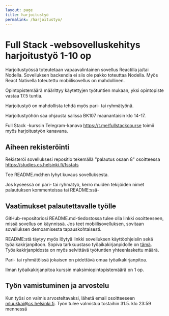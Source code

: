 ```yaml
---
layout: page
title: harjoitustyö
permalink: /harjoitustyo/
---
```


# Full Stack -websovelluskehitys harjoitustyö 1-10 op

Harjoitustyössä toteutetaan vapaavalintainen sovellus Reactilla ja/tai Nodella. Sovelluksen backendia ei siis ole pakko toteuttaa Nodella. Myös React Nativella toteutettu mobiilisovellus on mahdollinen. 

Opintopistemäärä määrittyy käytettyjen työtuntien mukaan, yksi opintopiste vastaa 17.5 tuntia. 

Harjoitustyö on mahdollista tehdä myös pari- tai ryhmätyönä.

Harjoitustyöhön saa ohjausta salissa BK107 maanantaisin klo 14-17.

Full Stack -kurssin Telegram-kanava <https://t.me/fullstackcourse> toimii myös harjoitustyön kanavana.

## Aiheen rekisteröinti

Rekisteröi sovelluksesi repositio tekemällä "palautus osaan 8" osoitteessa https://studies.cs.helsinki.fi/fsstats

Tee README.md:hen lyhyt kuvaus sovelluksesta.

Jos kyseessä on pari- tai ryhmätyö, kerro muiden tekijöiden nimet palautuksen kommenteissa tai README:ssä-

## Vaatimukset palautettavalle työlle

GitHub-repositoriosi README.md-tiedostossa tulee olla linkki osoitteeseen, missä sovellus on käynnissä. Jos teet mobiilisovelluksen, sovitaan sovelluksen demoamisesta tapauskohtaisesti.

README:stä täytyy myös löytyä linkki sovelluksen käyttöohjeisiin sekä työaikakirjanpitoon.  Sopiva tarkkuustaso työaikakirjanpidolle on [tämä](https://github.com/mluukkai/OtmTodoApp/blob/master/dokumentaatio/tuntikirjanpito.md). Työaikakirjanpidosta on myös selvittävä työtuntien yhteenlaskettu määrä. 

Pari- tai ryhmätöissä jokaisen on pidettävä omaa työaikakirjanpitoa.

Ilman työaikakirjanpitoa kurssin maksimiopintopistemäärä on 1 op.

## Työn vamistuminen ja arvostelu

Kun työsi on valmis arvosteltavaksi, lähetä email osoitteeseen mluukkai@cs.helsinki.fi. Työn tulee valmistua tostaihin 31.5. klo 23:59 mennessä